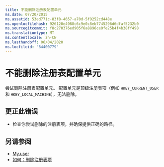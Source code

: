 ```yaml
---
title: 不能删除注册表配置单元
ms.date: 07/20/2015
ms.assetid: 53ed771c-83f8-4657-a70d-5f9252cd448e
ms.openlocfilehash: 926120e4988c6c9e0c8eb7745296d6dfaf5232b0
ms.sourcegitcommit: f8c270376ed905f6a8896ce0fe25b4f4b38ff498
ms.translationtype: MT
ms.contentlocale: zh-CN
ms.lasthandoff: 06/04/2020
ms.locfileid: "84400779"
---
```

# <a name="cannot-delete-a-registry-hive"></a>不能删除注册表配置单元
尝试删除注册表配置单元。 配置单元是顶级注册表项（例如 `HKEY_CURRENT_USER` 和 `HKEY_LOCAL_MACHINE`），无法删除。  
  
## <a name="to-correct-this-error"></a>更正此错误  
  
- 检查你尝试删除的注册表项，并确保提供正确的路径。  
  
## <a name="see-also"></a>另请参阅

- [My.user](xref:Microsoft.VisualBasic.MyServices.RegistryProxy)
- [如何：删除注册表项](../developing-apps/programming/computer-resources/how-to-delete-a-registry-key.md)
